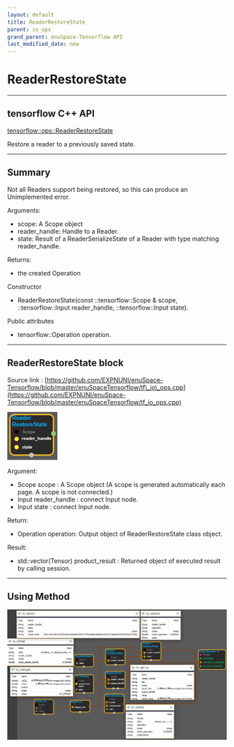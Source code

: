 ```yaml
--- 
layout: default 
title: ReaderRestoreState 
parent: io_ops 
grand_parent: enuSpace-Tensorflow API 
last_modified_date: now 
--- 
```


# ReaderRestoreState

---

## tensorflow C++ API

[tensorflow::ops::ReaderRestoreState](https://www.tensorflow.org/api_docs/cc/class/tensorflow/ops/reader-restore-state)

Restore a reader to a previously saved state.

---

## Summary

Not all Readers support being restored, so this can produce an Unimplemented error.

Arguments:

* scope: A Scope object
* reader\_handle: Handle to a Reader.
* state: Result of a ReaderSerializeState of a Reader with type matching reader\_handle.

Returns:

* the created Operation

Constructor

* ReaderRestoreState\(const ::tensorflow::Scope & scope, ::tensorflow::Input reader\_handle, ::tensorflow::Input state\).

Public attributes

* tensorflow::Operation operation.

---

## ReaderRestoreState block

Source link : [https://github.com/EXPNUNI/enuSpace-Tensorflow/blob/master/enuSpaceTensorflow/tf\_io\_ops.cpp](https://github.com/EXPNUNI/enuSpace-Tensorflow/blob/master/enuSpaceTensorflow/tf_io_ops.cpp)

![](../assets/io_ReaderRestoreState_Symbol.png)

Argument:

* Scope scope : A Scope object \(A scope is generated automatically each page. A scope is not connected.\)
* Input reader\_handle : connect  Input node.
* Input state : connect  Input node.

Return:

* Operation operation: Output object of ReaderRestoreState class object.

Result:

* std::vector\(Tensor\) product\_result : Returned object of executed result by calling session.

---

## Using Method

![](../assets/io_ReaderRestoreState_Method.png)

